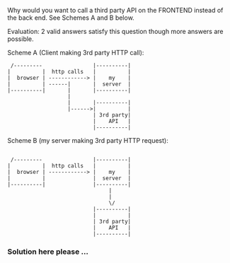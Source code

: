 Why would you want to call a third party API on the FRONTEND instead of the back end.  See Schemes A and B below. 

Evaluation: 2 valid answers satisfy this question though more answers are possible.

Scheme A (Client making 3rd party HTTP call):
```
 /---------                |----------|
|          |  http calls   |          |
|  browser | ------------> |    my    |
|          | ------|       |  server  |
|----------|       |       |----------|
                   |
                   |       |----------|
                   |------>|          |
                           | 3rd party|
                           |    API   |
                           |----------|

```

Scheme B (my server making 3rd party HTTP request):
```

 /---------                |----------|
|          |  http calls   |          |
|  browser | ------------> |    my    |
|          |               |  server  |
|----------|               |----------|
                                |
                                |
                                \/
                           |----------|
                           |          |
                           | 3rd party|
                           |    API   |
                           |----------|

```


### Solution here please ...
